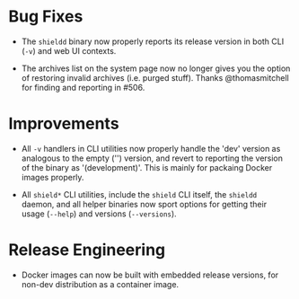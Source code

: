 # Bug Fixes

- The `shieldd` binary now properly reports its release version in
  both CLI (`-v`) and web UI contexts.

- The archives list on the system page now no longer gives you the
  option of restoring invalid archives (i.e. purged stuff).
  Thanks @thomasmitchell for finding and reporting in #506.

# Improvements

- All `-v` handlers in CLI utilities now properly handle the 'dev'
  version as analogous to the empty ('') version, and revert to
  reporting the version of the binary as '(development)'.  This is
  mainly for packaing Docker images properly.

- All `shield*` CLI utilities, include the `shield` CLI itself,
  the `shieldd` daemon, and all helper binaries now sport options
  for getting their usage (`--help`) and versions (`--versions`).

# Release Engineering

- Docker images can now be built with embedded release versions,
  for non-dev distribution as a container image.
